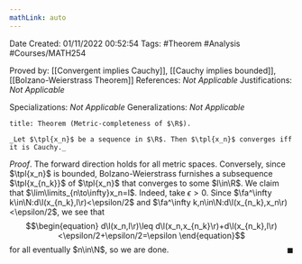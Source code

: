 ```yaml
---
mathLink: auto
---
```


<div class="topSpace"></div>

Date Created: 01/11/2022 00:52:54
Tags: #Theorem #Analysis #Courses/MATH254

Proved by: [[Convergent implies Cauchy]], [[Cauchy implies bounded]], [[Bolzano-Weierstrass Theorem]]
References: _Not Applicable_
Justifications: _Not Applicable_

Specializations: _Not Applicable_
Generalizations: _Not Applicable_

``` ad-Theorem
title: Theorem (Metric-completeness of $\R$).

_Let $\tpl{x_n}$ be a sequence in $\R$. Then $\tpl{x_n}$ converges iff it is Cauchy._

```

_Proof_. The forward direction holds for all metric spaces. Conversely, since $\tpl{x_n}$ is bounded, Bolzano-Weierstrass furnishes a subsequence $\tpl{x_{n_k}}$ of $\tpl{x_n}$ that converges to some $l\in\R$. We claim that $\lim\limits_{n\to\infty}x_n=l$. Indeed, take $\epsilon>0$. Since $\fa^\infty k\in\N:d\l(x_{n_k},l\r)<\epsilon/2$ and $\fa^\infty k,n\in\N:d\l(x_{n_k},x_n\r)<\epsilon/2$, we see that
$$\begin{equation}
    d\l(x_n,l\r)\leq d\l(x_n,x_{n_k}\r)+d\l(x_{n_k},l\r)<\epsilon/2+\epsilon/2=\epsilon
\end{equation}$$
for all eventually $n\in\N$, so we are done.<span style="float:right;">$\blacksquare$</span>
